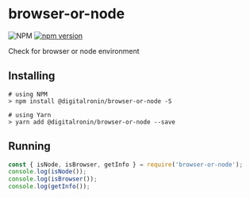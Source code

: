 # browser-or-node
![NPM](https://img.shields.io/npm/l/@digitalronin/browser-or-node)
[![npm version](http://img.shields.io/npm/v/REPO.svg?style=flat)](https://npmjs.org/package/@digitalronin/browser-or-node "View this project on npm")

Check for browser or node environment

## Installing

```
# using NPM
> npm install @digitalronin/browser-or-node -S

# using Yarn
> yarn add @digitalronin/browser-or-node --save
```

## Running

```javascript
const { isNode, isBrowser, getInfo } = require('browser-or-node');
console.log(isNode());
console.log(isBrowser());
console.log(getInfo());
```
